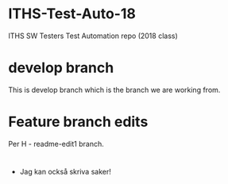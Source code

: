 # ITHS-Test-Auto-18
ITHS SW Testers Test Automation repo (2018 class)

# develop branch

This is develop branch which is the branch we are working from.

# Feature branch edits

Per H - readme-edit1 branch.

#

* Jag kan också skriva saker!
